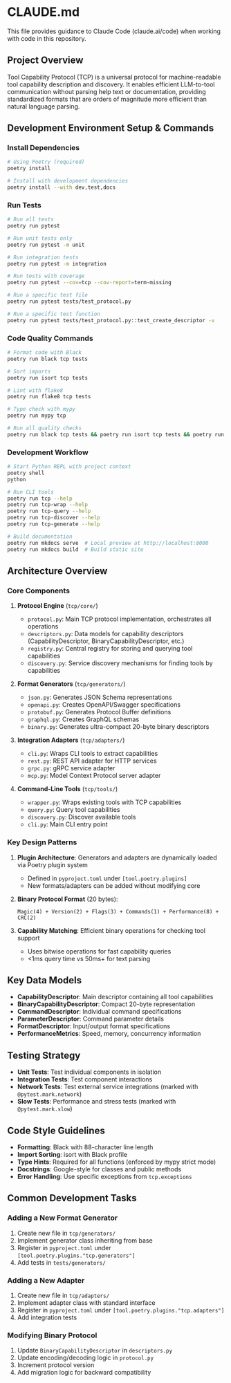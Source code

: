 # CLAUDE.md

This file provides guidance to Claude Code (claude.ai/code) when working with code in this repository.

## Project Overview
Tool Capability Protocol (TCP) is a universal protocol for machine-readable tool capability description and discovery. It enables efficient LLM-to-tool communication without parsing help text or documentation, providing standardized formats that are orders of magnitude more efficient than natural language parsing.

## Development Environment Setup & Commands

### Install Dependencies
```bash
# Using Poetry (required)
poetry install

# Install with development dependencies
poetry install --with dev,test,docs
```

### Run Tests
```bash
# Run all tests
poetry run pytest

# Run unit tests only
poetry run pytest -m unit

# Run integration tests
poetry run pytest -m integration

# Run tests with coverage
poetry run pytest --cov=tcp --cov-report=term-missing

# Run a specific test file
poetry run pytest tests/test_protocol.py

# Run a specific test function
poetry run pytest tests/test_protocol.py::test_create_descriptor -v
```

### Code Quality Commands
```bash
# Format code with Black
poetry run black tcp tests

# Sort imports
poetry run isort tcp tests

# Lint with flake8
poetry run flake8 tcp tests

# Type check with mypy
poetry run mypy tcp

# Run all quality checks
poetry run black tcp tests && poetry run isort tcp tests && poetry run flake8 tcp tests && poetry run mypy tcp
```

### Development Workflow
```bash
# Start Python REPL with project context
poetry shell
python

# Run CLI tools
poetry run tcp --help
poetry run tcp-wrap --help
poetry run tcp-query --help
poetry run tcp-discover --help
poetry run tcp-generate --help

# Build documentation
poetry run mkdocs serve  # Local preview at http://localhost:8000
poetry run mkdocs build  # Build static site
```

## Architecture Overview

### Core Components

1. **Protocol Engine** (`tcp/core/`)
   - `protocol.py`: Main TCP protocol implementation, orchestrates all operations
   - `descriptors.py`: Data models for capability descriptors (CapabilityDescriptor, BinaryCapabilityDescriptor, etc.)
   - `registry.py`: Central registry for storing and querying tool capabilities
   - `discovery.py`: Service discovery mechanisms for finding tools by capabilities

2. **Format Generators** (`tcp/generators/`)
   - `json.py`: Generates JSON Schema representations
   - `openapi.py`: Creates OpenAPI/Swagger specifications
   - `protobuf.py`: Generates Protocol Buffer definitions
   - `graphql.py`: Creates GraphQL schemas
   - `binary.py`: Generates ultra-compact 20-byte binary descriptors

3. **Integration Adapters** (`tcp/adapters/`)
   - `cli.py`: Wraps CLI tools to extract capabilities
   - `rest.py`: REST API adapter for HTTP services
   - `grpc.py`: gRPC service adapter
   - `mcp.py`: Model Context Protocol server adapter

4. **Command-Line Tools** (`tcp/tools/`)
   - `wrapper.py`: Wraps existing tools with TCP capabilities
   - `query.py`: Query tool capabilities
   - `discovery.py`: Discover available tools
   - `cli.py`: Main CLI entry point

### Key Design Patterns

1. **Plugin Architecture**: Generators and adapters are dynamically loaded via Poetry plugin system
   - Defined in `pyproject.toml` under `[tool.poetry.plugins]`
   - New formats/adapters can be added without modifying core

2. **Binary Protocol Format** (20 bytes):
   ```
   Magic(4) + Version(2) + Flags(3) + Commands(1) + Performance(8) + CRC(2)
   ```

3. **Capability Matching**: Efficient binary operations for checking tool support
   - Uses bitwise operations for fast capability queries
   - <1ms query time vs 50ms+ for text parsing

## Key Data Models

- **CapabilityDescriptor**: Main descriptor containing all tool capabilities
- **BinaryCapabilityDescriptor**: Compact 20-byte representation
- **CommandDescriptor**: Individual command specifications
- **ParameterDescriptor**: Command parameter details
- **FormatDescriptor**: Input/output format specifications
- **PerformanceMetrics**: Speed, memory, concurrency information

## Testing Strategy

- **Unit Tests**: Test individual components in isolation
- **Integration Tests**: Test component interactions
- **Network Tests**: Test external service integrations (marked with `@pytest.mark.network`)
- **Slow Tests**: Performance and stress tests (marked with `@pytest.mark.slow`)

## Code Style Guidelines

- **Formatting**: Black with 88-character line length
- **Import Sorting**: isort with Black profile
- **Type Hints**: Required for all functions (enforced by mypy strict mode)
- **Docstrings**: Google-style for classes and public methods
- **Error Handling**: Use specific exceptions from `tcp.exceptions`

## Common Development Tasks

### Adding a New Format Generator
1. Create new file in `tcp/generators/`
2. Implement generator class inheriting from base
3. Register in `pyproject.toml` under `[tool.poetry.plugins."tcp.generators"]`
4. Add tests in `tests/generators/`

### Adding a New Adapter
1. Create new file in `tcp/adapters/`
2. Implement adapter class with standard interface
3. Register in `pyproject.toml` under `[tool.poetry.plugins."tcp.adapters"]`
4. Add integration tests

### Modifying Binary Protocol
1. Update `BinaryCapabilityDescriptor` in `descriptors.py`
2. Update encoding/decoding logic in `protocol.py`
3. Increment protocol version
4. Add migration logic for backward compatibility